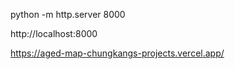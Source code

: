 

python -m http.server 8000

http://localhost:8000

https://aged-map-chungkangs-projects.vercel.app/